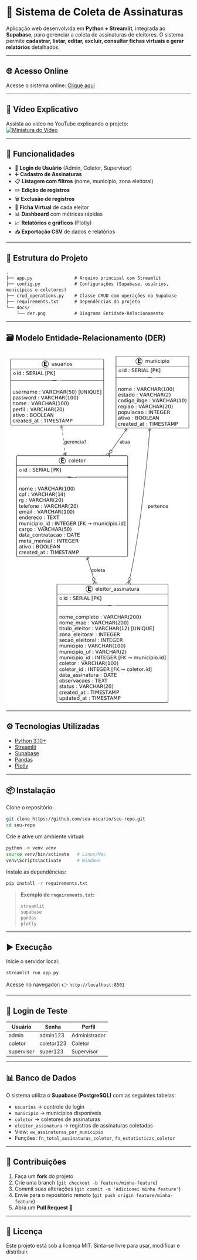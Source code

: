 # 📝 Sistema de Coleta de Assinaturas

Aplicação web desenvolvida em **Python + Streamlit**, integrada ao **Supabase**, para gerenciar a coleta de assinaturas de eleitores.
O sistema permite **cadastrar, listar, editar, excluir, consultar fichas virtuais e gerar relatórios** detalhados.

---

## 🌐 Acesso Online

Acesse o sistema online: [Clique aqui](https://cxz9k47hrtgciljhaav8nk.streamlit.app/)

---

## 🎥 Vídeo Explicativo

Assista ao vídeo no YouTube explicando o projeto:  
[![Miniatura do Vídeo](https://img.youtube.com/vi/KGwS9bf6dFI/0.jpg)](https://www.youtube.com/watch?v=KGwS9bf6dFI&t=95s)

---

## 🚀 Funcionalidades

* 🔐 **Login de Usuário** (Admin, Coletor, Supervisor)
* ➕ **Cadastro de Assinaturas**
* 📋 **Listagem com filtros** (nome, município, zona eleitoral)
* ✏️ **Edição de registros**
* 🗑️ **Exclusão de registros**
* 🎫 **Ficha Virtual** de cada eleitor
* 📊 **Dashboard** com métricas rápidas
* 📈 **Relatórios e gráficos** (Plotly)
* 📥 **Exportação CSV** de dados e relatórios

---

## 📂 Estrutura do Projeto

```
.
├── app.py                # Arquivo principal com Streamlit
├── config.py             # Configurações (Supabase, usuários, municípios e coletores)
├── crud_operations.py    # Classe CRUD com operações no Supabase
├── requirements.txt      # Dependências do projeto
└── docs/
    └── der.png           # Diagrama Entidade-Relacionamento
```

---

## 🗃️ Modelo Entidade-Relacionamento (DER)

![DER do Sistema](https://raw.githubusercontent.com/JoaoPedroBalduino/Sistema_Coleta_de_Assinaturas/refs/heads/main/Modelo%20de%20Relacionamento.png)

---

## ⚙️ Tecnologias Utilizadas

* [Python 3.10+](https://www.python.org/)
* [Streamlit](https://streamlit.io/)
* [Supabase](https://supabase.com/)
* [Pandas](https://pandas.pydata.org/)
* [Plotly](https://plotly.com/python/)

---

## 📦 Instalação

Clone o repositório:

```bash
git clone https://github.com/seu-usuario/seu-repo.git
cd seu-repo
```

Crie e ative um ambiente virtual:

```bash
python -m venv venv
source venv/bin/activate   # Linux/Mac
venv\Scripts\activate      # Windows
```

Instale as dependências:

```bash
pip install -r requirements.txt
```

> **Exemplo de `requirements.txt`:**
>
> ```
> streamlit
> supabase
> pandas
> plotly
> ```

---

## ▶️ Execução

Inicie o servidor local:

```bash
streamlit run app.py
```

Acesse no navegador:
👉 `http://localhost:8501`

---

## 🔑 Login de Teste

| Usuário    | Senha      | Perfil        |
| ---------- | ---------- | ------------- |
| admin      | admin123   | Administrador |
| coletor    | coletor123 | Coletor       |
| supervisor | super123   | Supervisor    |

---

## 📊 Banco de Dados

O sistema utiliza o **Supabase (PostgreSQL)** com as seguintes tabelas:

* `usuarios` → controle de login
* `municipio` → municípios disponíveis
* `coletor` → coletores de assinaturas
* `eleitor_assinatura` → registros de assinaturas coletadas
* View: `vw_assinaturas_por_municipio`
* Funções: `fn_total_assinaturas_coletor`, `fn_estatisticas_coletor`

---

## 🤝 Contribuições

1. Faça um **fork** do projeto
2. Crie uma branch (`git checkout -b feature/minha-feature`)
3. Commit suas alterações (`git commit -m 'Adicionei minha feature'`)
4. Envie para o repositório remoto (`git push origin feature/minha-feature`)
5. Abra um **Pull Request** 🎉

---

## 📜 Licença

Este projeto está sob a licença MIT.
Sinta-se livre para usar, modificar e distribuir.
